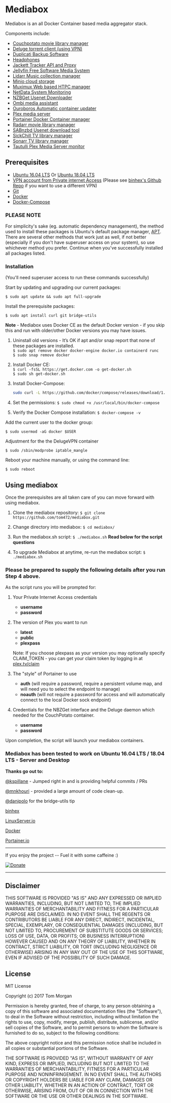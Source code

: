 # Mediabox

Mediabox is an all Docker Container based media aggregator stack.

Components include:

*   [Couchpotato movie library manager](https://couchpota.to/)
*   [Deluge torrent client (using VPN)](http://deluge-torrent.org/)
*   [Duplicati Backup Software](https://www.duplicati.com/)
*   [Headphones](https://github.com/linuxserver/docker-headphones)
*   [Jackett Tracker API and Proxy](https://github.com/Jackett/Jackett)
*   [Jellyfin Free Software Media System](https://github.com/jellyfin/jellyfin)
*   [Lidarr Music collection manager](https://lidarr.audio/)
*   [Minio cloud storage](https://www.minio.io/)
*   [Muximux Web based HTPC manager](https://github.com/mescon/Muximux)
*   [NetData System Monitoring](https://github.com/netdata/netdata)
*   [NZBGet Usenet Downloader](https://nzbget.net/)  
*   [Ombi media assistant](http://www.ombi.io/)
*   [Ouroboros Automatic container updater](https://github.com/pyouroboros/ouroboros)
*   [Plex media server](https://www.plex.tv/)
*   [Portainer Docker Container manager](https://portainer.io/)
*   [Radarr movie library manager](https://radarr.video/)
*   [SABnzbd Usenet download tool](https://github.com/sabnzbd/sabnzbd)
*   [SickChill TV library manager](https://github.com/SickChill/SickChill)
*   [Sonarr TV library manager](https://sonarr.tv/)
*   [Tautulli Plex Media Server monitor](https://github.com/tautulli/tautulli)

## Prerequisites

*   [Ubuntu 16.04 LTS](https://www.ubuntu.com/) Or [Ubuntu 18.04 LTS](https://www.ubuntu.com/)
*   [VPN account from Private internet Access](https://www.privateinternetaccess.com/) (Please see [binhex's Github Repo](https://github.com/binhex/arch-delugevpn) if you want to use a different VPN)
*   [Git](https://git-scm.com/)
*   [Docker](https://www.docker.com/)
*   [Docker-Compose](https://docs.docker.com/compose/)

### **PLEASE NOTE**

For simplicity's sake (eg. automatic dependency management), the method used to install these packages is Ubuntu's default package manager, [APT](https://wiki.debian.org/Apt).  There are several other methods that work just as well, if not better (especially if you don't have superuser access on your system), so use whichever method you prefer.  Continue when you've successfully installed all packages listed.

### Installation

(You'll need superuser access to run these commands successfully)

Start by updating and upgrading our current packages:

`$ sudo apt update && sudo apt full-upgrade`

Install the prerequisite packages:

`$ sudo apt install curl git bridge-utils`

**Note** - Mediabox uses Docker CE as the default Docker version - if you skip this and run with older/other Docker versions you may have issues.

1.  Uninstall old versions - It’s OK if apt and/or snap report that none of these packages are installed.  
    `$ sudo apt remove docker docker-engine docker.io containerd runc`  
    `$ sudo snap remove docker`  

2.  Install Docker CE:  
    `$ curl -fsSL https://get.docker.com -o get-docker.sh`  
    `$ sudo sh get-docker.sh`  

3.  Install Docker-Compose:  

    ```bash
    sudo curl -L https://github.com/docker/compose/releases/download/1.24.0/docker-compose-`uname -s`-`uname -m` -o /usr/local/bin/docker-compose
    ```

4.  Set the permissions: `$ sudo chmod +x /usr/local/bin/docker-compose`  

5.  Verify the Docker Compose installation: `$ docker-compose -v`  

Add the current user to the docker group:

`$ sudo usermod -aG docker $USER`

Adjustment for the the DelugeVPN container

`$ sudo /sbin/modprobe iptable_mangle`

Reboot your machine manually, or using the command line:

`$ sudo reboot`

## Using mediabox

Once the prerequisites are all taken care of you can move forward with using mediabox.

1.  Clone the mediabox repository: `$ git clone https://github.com/tom472/mediabox.git`

2.  Change directory into mediabox: `$ cd mediabox/`

3.  Run the mediabox.sh script: `$ ./mediabox.sh`  **Read below for the script questions**

4.  To upgrade Mediabox at anytime, re-run the mediabox script: `$ ./mediabox.sh`

### Please be prepared to supply the following details after you run Step 4 above.

As the script runs you will be prompted for:

1.  Your Private Internet Access credentials
    *   **username**
    *   **password**

2.  The version of Plex you want to run
    *   **latest**
    *   **public**
    *   **plexpass**

    Note: If you choose plexpass as your version you may optionally specify CLAIM_TOKEN - you can get your claim token by logging in at [plex.tv/claim](https://www.plex.tv/claim)

3.  The "style" of Portainer to use
    *   **auth** (will require a password, require a persistent volume map, and will need you to select the endpoint to manage)
    *   **noauth** (will not require a password for access and will automatically connect to the local Docker sock endpoint)

4.  Credentials for the NBZGet interface and the Deluge daemon which needed for the CouchPotato container.
    *   **username**
    *   **password**

Upon completion, the script will launch your mediabox containers.

### **Mediabox has been tested to work on Ubuntu 16.04 LTS / 18.04 LTS - Server and Desktop**

**Thanks go out to:**

[@kspillane](https://github.com/kspillane) - Jumped right in and is providing helpful commits / PRs

[@mnkhouri](https://github.com/mnkhouri) - provided a large amount of code clean-up.

[@danipolo](https://github.com/danipolo) for the bridge-utils tip

[binhex](https://github.com/binhex)

[LinuxServer.io](https://github.com/linuxserver)

[Docker](https://github.com/docker)

[Portainer.io](https://github.com/portainer)

---

If you enjoy the project -- Fuel it with some caffeine :)

[![Donate](https://img.shields.io/badge/Donate-SquareCash-brightgreen.svg)](https://cash.me/$TomMorgan)

---

## Disclaimer

THIS SOFTWARE IS PROVIDED "AS IS" AND ANY EXPRESSED OR IMPLIED WARRANTIES, INCLUDING, BUT NOT LIMITED TO, THE IMPLIED WARRANTIES OF MERCHANTABILITY AND FITNESS FOR A PARTICULAR PURPOSE ARE DISCLAIMED. IN NO EVENT SHALL THE REGENTS OR CONTRIBUTORS BE LIABLE FOR ANY DIRECT, INDIRECT, INCIDENTAL, SPECIAL, EXEMPLARY, OR CONSEQUENTIAL DAMAGES (INCLUDING, BUT NOT LIMITED TO, PROCUREMENT OF SUBSTITUTE GOODS OR SERVICES; LOSS OF USE, DATA, OR PROFITS; OR BUSINESS INTERRUPTION)
HOWEVER CAUSED AND ON ANY THEORY OF LIABILITY, WHETHER IN CONTRACT, STRICT LIABILITY, OR TORT (INCLUDING NEGLIGENCE OR OTHERWISE) ARISING IN ANY WAY OUT OF THE USE OF THIS SOFTWARE, EVEN IF ADVISED OF THE POSSIBILITY OF SUCH DAMAGE.

## License

MIT License

Copyright (c) 2017 Tom Morgan

Permission is hereby granted, free of charge, to any person obtaining a copy
of this software and associated documentation files (the "Software"), to deal
in the Software without restriction, including without limitation the rights
to use, copy, modify, merge, publish, distribute, sublicense, and/or sell
copies of the Software, and to permit persons to whom the Software is
furnished to do so, subject to the following conditions:

The above copyright notice and this permission notice shall be included in all
copies or substantial portions of the Software.

THE SOFTWARE IS PROVIDED "AS IS", WITHOUT WARRANTY OF ANY KIND, EXPRESS OR
IMPLIED, INCLUDING BUT NOT LIMITED TO THE WARRANTIES OF MERCHANTABILITY,
FITNESS FOR A PARTICULAR PURPOSE AND NONINFRINGEMENT. IN NO EVENT SHALL THE
AUTHORS OR COPYRIGHT HOLDERS BE LIABLE FOR ANY CLAIM, DAMAGES OR OTHER
LIABILITY, WHETHER IN AN ACTION OF CONTRACT, TORT OR OTHERWISE, ARISING FROM,
OUT OF OR IN CONNECTION WITH THE SOFTWARE OR THE USE OR OTHER DEALINGS IN THE
SOFTWARE.
